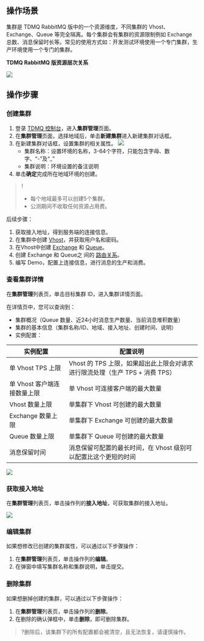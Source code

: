 ## 操作场景

集群是 TDMQ RabbitMQ 版中的一个资源维度，不同集群的 Vhost、Exchange、Queue 等完全隔离。每个集群会有集群的资源限制例如 Exchange 总数、消息保留时长等。常见的使用方式如：开发测试环境使用一个专门集群，生产环境使用一个专门的集群。

**TDMQ RabbitMQ 版资源层次关系**

![](https://main.qcloudimg.com/raw/ab2a9f171e67d6b7f090554f34b9ee09.svg)

## 操作步骤

### 创建集群

1. 登录 [TDMQ 控制台](https://console.cloud.tencent.com/tdmq)，进入**集群管理**页面。
2. 在**集群管理**页面，选择地域后，单击**新建集群**进入新建集群对话框。
3. 在新建集群对话框，设置集群的相关属性。
   ![](https://main.qcloudimg.com/raw/f57c3cb1baf598ca8a7de47def4d0981.png)
   - 集群名称：设置环境的名称，3-64个字符，只能包含字母、数字、“-”及“_”
   - 集群说明：环境设置的备注说明
4. 单击**确定**完成所在地域环境的创建。
> !
> - 每个地域最多可以创建5个集群。
> - 公测期间不收取任何资源占用费。

后续步骤：

1. 获取接入地址，得到服务端的连接信息。
2. 在集群中创建 [Vhost](https://cloud.tencent.com/document/product/1495/61833)，并获取用户名和密码。 
3. 在Vhost中创建 [Exchange](https://cloud.tencent.com/document/product/1495/61834) 和 [Queue](https://cloud.tencent.com/document/product/1495/61835)。
4. 创建 Exchange 和 Queue之 间的 [路由关系](https://cloud.tencent.com/document/product/1495/61836)。 
5. 编写 Demo，配置上连接信息，进行消息的生产和消费。

### 查看集群详情

在**集群管理**列表页，单击目标集群 ID，进入集群详情页面。

在详情页中，您可以查询到：

- 集群概况（Queue 数量、近24小时消息生产数量、当前消息堆积数量）
- 集群的基本信息（集群名称/ID、地域、接入地址、创建时间、说明）
- 实例配置：

| 实例配置                    | 配置说明                                                     |
| --------------------------- | ------------------------------------------------------------ |
| 单 Vhost TPS 上限           | Vhost 的 TPS 上限，如果超出此上限会对请求进行限流处理（生产 TPS + 消费 TPS） |
| 单 Vhost 客户端连接数量上限 | 单 Vhost 可连接客户端的最大数量                              |
| Vhost 数量上限              | 单集群下 Vhost 可创建的最大数量                              |
| Exchange 数量上限           | 单集群下 Exchange 可创建的最大数量                           |
| Queue 数量上限              | 单集群下 Queue 可创建的最大数量                              |
| 消息保留时间                | 消息保留可配置的最长时间，在 Vhost 级别可以配置比这个更短的时间 |

![](https://main.qcloudimg.com/raw/55873d8a2749a2649d943d209d73a1fb.png)

### 获取接入地址

在**集群管理**列表页，单击操作列的**接入地址**，可获取集群的接入地址。

![](https://main.qcloudimg.com/raw/0238d2d64bd896704ebef400fc08a7f1.png)

### 编辑集群

如果想修改已创建的集群属性，可以通过以下步骤操作：

1. 在**集群管理**列表页，单击操作列的**编辑**。
2. 在弹窗中填写集群名称和集群说明，单击提交。

### 删除集群

如果想删掉创建的集群，可以通过以下步骤操作：

1. 在**集群管理**列表页，单击操作列的**删除**。
2. 在删除的确认弹框中，单击**删除**，即可删除集群。

> ?删除后，该集群下的所有配置都会被清空，且无法恢复，请谨慎操作。
